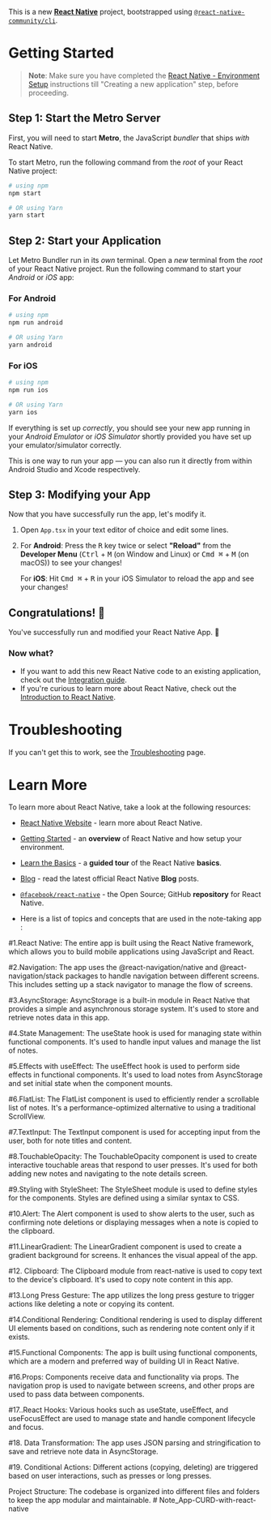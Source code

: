 This is a new [**React Native**](https://reactnative.dev) project, bootstrapped using [`@react-native-community/cli`](https://github.com/react-native-community/cli).

# Getting Started

>**Note**: Make sure you have completed the [React Native - Environment Setup](https://reactnative.dev/docs/environment-setup) instructions till "Creating a new application" step, before proceeding.

## Step 1: Start the Metro Server

First, you will need to start **Metro**, the JavaScript _bundler_ that ships _with_ React Native.

To start Metro, run the following command from the _root_ of your React Native project:

```bash
# using npm
npm start

# OR using Yarn
yarn start
```

## Step 2: Start your Application

Let Metro Bundler run in its _own_ terminal. Open a _new_ terminal from the _root_ of your React Native project. Run the following command to start your _Android_ or _iOS_ app:

### For Android

```bash
# using npm
npm run android

# OR using Yarn
yarn android
```

### For iOS

```bash
# using npm
npm run ios

# OR using Yarn
yarn ios
```

If everything is set up _correctly_, you should see your new app running in your _Android Emulator_ or _iOS Simulator_ shortly provided you have set up your emulator/simulator correctly.

This is one way to run your app — you can also run it directly from within Android Studio and Xcode respectively.

## Step 3: Modifying your App

Now that you have successfully run the app, let's modify it.

1. Open `App.tsx` in your text editor of choice and edit some lines.
2. For **Android**: Press the <kbd>R</kbd> key twice or select **"Reload"** from the **Developer Menu** (<kbd>Ctrl</kbd> + <kbd>M</kbd> (on Window and Linux) or <kbd>Cmd ⌘</kbd> + <kbd>M</kbd> (on macOS)) to see your changes!

   For **iOS**: Hit <kbd>Cmd ⌘</kbd> + <kbd>R</kbd> in your iOS Simulator to reload the app and see your changes!

## Congratulations! :tada:

You've successfully run and modified your React Native App. :partying_face:

### Now what?

- If you want to add this new React Native code to an existing application, check out the [Integration guide](https://reactnative.dev/docs/integration-with-existing-apps).
- If you're curious to learn more about React Native, check out the [Introduction to React Native](https://reactnative.dev/docs/getting-started).

# Troubleshooting

If you can't get this to work, see the [Troubleshooting](https://reactnative.dev/docs/troubleshooting) page.

# Learn More

To learn more about React Native, take a look at the following resources:

- [React Native Website](https://reactnative.dev) - learn more about React Native.
- [Getting Started](https://reactnative.dev/docs/environment-setup) - an **overview** of React Native and how setup your environment.
- [Learn the Basics](https://reactnative.dev/docs/getting-started) - a **guided tour** of the React Native **basics**.
- [Blog](https://reactnative.dev/blog) - read the latest official React Native **Blog** posts.
- [`@facebook/react-native`](https://github.com/facebook/react-native) - the Open Source; GitHub **repository** for React Native.


-  Here is a list of topics and concepts that are used in the note-taking app :

#1.React Native: The entire app is built using the React Native framework, which allows you to build mobile applications using JavaScript and React.

#2.Navigation: The app uses the @react-navigation/native and @react-navigation/stack packages to handle navigation between different screens. This includes setting up a stack navigator to manage the flow of screens.

#3.AsyncStorage: AsyncStorage is a built-in module in React Native that provides a simple and asynchronous storage system. It's used to store and retrieve notes data in this app.

#4.State Management: The useState hook is used for managing state within functional components. It's used to handle input values and manage the list of notes.

#5.Effects with useEffect: The useEffect hook is used to perform side effects in functional components. It's used to load notes from AsyncStorage and set initial state when the component mounts.

#6.FlatList: The FlatList component is used to efficiently render a scrollable list of notes. It's a performance-optimized alternative to using a traditional ScrollView.

#7.TextInput: The TextInput component is used for accepting input from the user, both for note titles and content.

#8.TouchableOpacity: The TouchableOpacity component is used to create interactive touchable areas that respond to user presses. It's used for both adding new notes and navigating to the note details screen.

#9.Styling with StyleSheet: The StyleSheet module is used to define styles for the components. Styles are defined using a similar syntax to CSS.

#10.Alert: The Alert component is used to show alerts to the user, such as confirming note deletions or displaying messages when a note is copied to the clipboard.

#11.LinearGradient: The LinearGradient component is used to create a gradient background for screens. It enhances the visual appeal of the app.

#12. Clipboard: The Clipboard module from react-native is used to copy text to the device's clipboard. It's used to copy note content in this app.

#13.Long Press Gesture: The app utilizes the long press gesture to trigger actions like deleting a note or copying its content.

#14.Conditional Rendering: Conditional rendering is used to display different UI elements based on conditions, such as rendering note content only if it exists.

#15.Functional Components: The app is built using functional components, which are a modern and preferred way of building UI in React Native.

#16.Props: Components receive data and functionality via props. The navigation prop is used to navigate between screens, and other props are used to pass data between components.

#17..React Hooks: Various hooks such as useState, useEffect, and useFocusEffect are used to manage state and handle component lifecycle and focus.

#18. Data Transformation: The app uses JSON parsing and stringification to save and retrieve note data in AsyncStorage.

#19. Conditional Actions: Different actions (copying, deleting) are triggered based on user interactions, such as presses or long presses.

Project Structure: The codebase is organized into different files and folders to keep the app modular and maintainable.
#   N o t e _ A p p - C U R D - w i t h - r e a c t - n a t i v e 
 
 
